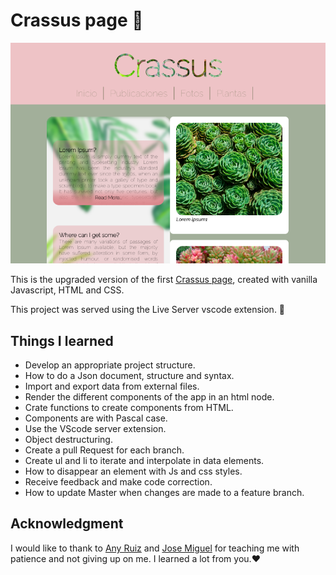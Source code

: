 # Crassus page :cactus:

![alt-text](crassus.png)

This is the upgraded version of the first [Crassus page](https://github.com/susird/crassus-basic), created with vanilla Javascript, HTML and CSS.

This project was served using the  Live Server vscode extension. :satellite:

## Things I learned
* Develop an appropriate project structure.
* How to do a Json document, structure and syntax.
* Import and export data from external files.
* Render the different components of the app in an html node.
* Crate functions to create components from HTML.
* Components are with Pascal case.
* Use the VScode server extension.
* Object destructuring.
* Create a pull Request for each branch.
* Create ul and li to iterate and interpolate in data elements.
* How to disappear an element with Js and css styles.
* Receive feedback and make code correction.
* How to update Master when changes are made to a feature branch.

## Acknowledgment
I would like to thank to [Any Ruiz](https://github.com/anyruizd) and [Jose Miguel](https://github.com/josepplloo) for teaching me with patience and not giving up on me. I learned a lot from you.:hearts: